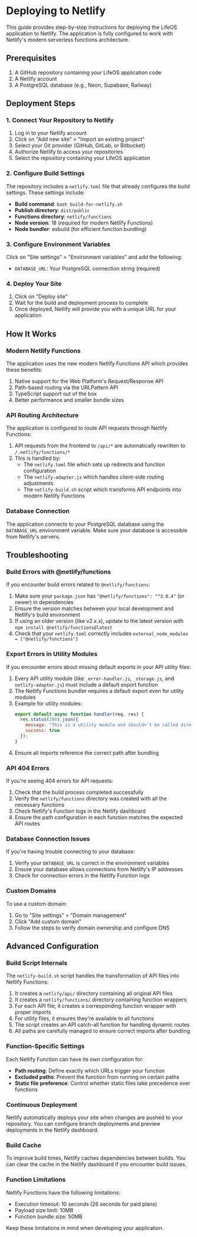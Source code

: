 # Deploying to Netlify

This guide provides step-by-step instructions for deploying the LifeOS application to Netlify. The application is fully configured to work with Netlify's modern serverless functions architecture.

## Prerequisites

1. A GitHub repository containing your LifeOS application code
2. A Netlify account
3. A PostgreSQL database (e.g., Neon, Supabase, Railway)

## Deployment Steps

### 1. Connect Your Repository to Netlify

1. Log in to your Netlify account
2. Click on "Add new site" > "Import an existing project"
3. Select your Git provider (GitHub, GitLab, or Bitbucket)
4. Authorize Netlify to access your repositories
5. Select the repository containing your LifeOS application

### 2. Configure Build Settings

The repository includes a `netlify.toml` file that already configures the build settings. These settings include:

- **Build command**: `bash build-for-netlify.sh`
- **Publish directory**: `dist/public`
- **Functions directory**: `netlify/functions`
- **Node version**: 18 (required for modern Netlify Functions)
- **Node bundler**: esbuild (for efficient function bundling)

### 3. Configure Environment Variables

Click on "Site settings" > "Environment variables" and add the following:

- `DATABASE_URL`: Your PostgreSQL connection string (required)

### 4. Deploy Your Site

1. Click on "Deploy site"
2. Wait for the build and deployment process to complete
3. Once deployed, Netlify will provide you with a unique URL for your application

## How It Works

### Modern Netlify Functions

The application uses the new modern Netlify Functions API which provides these benefits:

1. Native support for the Web Platform's Request/Response API
2. Path-based routing via the URLPattern API
3. TypeScript support out of the box
4. Better performance and smaller bundle sizes

### API Routing Architecture

The application is configured to route API requests through Netlify Functions:

1. API requests from the frontend to `/api/*` are automatically rewritten to `/.netlify/functions/*`
2. This is handled by:
   - The `netlify.toml` file which sets up redirects and function configuration
   - The `netlify-adapter.js` which handles client-side routing adjustments
   - The `netlify-build.sh` script which transforms API endpoints into modern Netlify Functions

### Database Connection

The application connects to your PostgreSQL database using the `DATABASE_URL` environment variable. Make sure your database is accessible from Netlify's servers.

## Troubleshooting

### Build Errors with @netlify/functions

If you encounter build errors related to `@netlify/functions`:

1. Make sure your `package.json` has `"@netlify/functions": "^3.0.4"` (or newer) in dependencies
2. Ensure the version matches between your local development and Netlify's build environment
3. If using an older version (like v2.x.x), update to the latest version with `npm install @netlify/functions@latest`
4. Check that your `netlify.toml` correctly includes `external_node_modules = ["@netlify/functions"]`

### Export Errors in Utility Modules

If you encounter errors about missing default exports in your API utility files:

1. Every API utility module (like `_error-handler.js`, `_storage.js`, and `netlify-adapter.js`) must include a default export function
2. The Netlify Functions bundler requires a default export even for utility modules
3. Example for utility modules:
   ```javascript
   export default async function handler(req, res) {
     res.status(200).json({ 
       message: "This is a utility module and shouldn't be called directly",
       success: true
     });
   }
   ```
4. Ensure all imports reference the correct path after bundling

### API 404 Errors

If you're seeing 404 errors for API requests:

1. Check that the build process completed successfully
2. Verify the `netlify/functions` directory was created with all the necessary functions
3. Check Netlify's Function logs in the Netlify dashboard 
4. Ensure the path configuration in each function matches the expected API routes

### Database Connection Issues

If you're having trouble connecting to your database:

1. Verify your `DATABASE_URL` is correct in the environment variables
2. Ensure your database allows connections from Netlify's IP addresses
3. Check for connection errors in the Netlify Function logs

### Custom Domains

To use a custom domain:

1. Go to "Site settings" > "Domain management"
2. Click "Add custom domain"
3. Follow the steps to verify domain ownership and configure DNS

## Advanced Configuration

### Build Script Internals

The `netlify-build.sh` script handles the transformation of API files into Netlify Functions:

1. It creates a `netlify/api/` directory containing all original API files
2. It creates a `netlify/functions/` directory containing function wrappers
3. For each API file, it creates a corresponding function wrapper with proper imports
4. For utility files, it ensures they're available to all functions
5. The script creates an API catch-all function for handling dynamic routes
6. All paths are carefully managed to ensure correct imports after bundling

### Function-Specific Settings

Each Netlify Function can have its own configuration for:

- **Path routing**: Define exactly which URLs trigger your function
- **Excluded paths**: Prevent the function from running on certain paths
- **Static file preference**: Control whether static files take precedence over functions

### Continuous Deployment

Netlify automatically deploys your site when changes are pushed to your repository. You can configure branch deployments and preview deployments in the Netlify dashboard.

### Build Cache

To improve build times, Netlify caches dependencies between builds. You can clear the cache in the Netlify dashboard if you encounter build issues.

### Function Limitations

Netlify Functions have the following limitations:

- Execution timeout: 10 seconds (26 seconds for paid plans)
- Payload size limit: 10MB
- Function bundle size: 50MB

Keep these limitations in mind when developing your application.